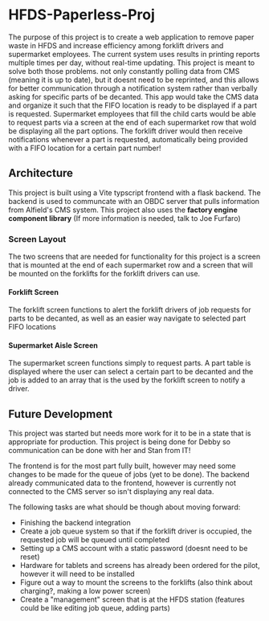# HFDS-Paperless-Proj

The purpose of this project is to create a web application to remove paper waste in HFDS and increase efficiency among forklift drivers and supermarket employees. The current system uses results in printing reports multiple times per day, without real-time updating. This project is meant to solve both those problems. not only constantly polling data from CMS (meaning it is up to date), but it doesnt need to be reprinted, and this allows for better communication through a notification system rather than verbally asking for specific parts of be decanted. This app would take the CMS data and organize it such that the FIFO location is ready to be displayed if a part is requested. Supermarket employees that fill the child carts would be able to request parts via a screen at the end of each supermarket row that wold be displaying all the part options. The forklift driver would then receive notifications whenever a part is requested, automatically being provided with a FIFO location for a certain part number!

## Architecture

This project is built using a Vite typscript frontend with a flask backend. The backend is used to communcate with an OBDC server that pulls information from Alfield's CMS system. This project also uses the **factory engine component library** (If more information is needed, talk to Joe Furfaro)

### Screen Layout

The two screens that are needed for functionality for this project is a screen that is mounted at the end of each supermarket row and a screen that will be mounted on the forklifts for the forklift drivers can use.

#### Forklift Screen

The forklift screen functions to alert the forklift drivers of job requests for parts to be decanted, as well as an easier way navigate to selected part FIFO locations 

#### Supermarket Aisle Screen

The supermarket screen functions simply to request parts. A part table is displayed where the user can select a certain part to be decanted and the job is added to an array that is the used by the forklift screen to notify a driver.

## Future Development

This project was started but needs more work for it to be in a state that is appropriate for production. This project is being done for Debby so communication can be done with her and Stan from IT!

The frontend is for the most part fully built, however may need some changes to be made for the queue of jobs (yet to be done). The backend already communicated data to the frontend, however is currently not connected to the CMS server so isn't displaying any real data.

The following tasks are what should be though about moving forward:

* Finishing the backend integration
* Create a job queue system so that if the forklift driver is occupied, the requested job will be queued until completed
* Setting up a CMS account with a static password (doesnt need to be reset)
* Hardware for tablets and screens has already been ordered for the pilot, however it will need to be installed
* Figure out a way to mount the screens to the forklifts (also think about charging?, making a low power screen)
* Create a "management" screen that is at the HFDS station (features could be like editing job queue, adding parts)

